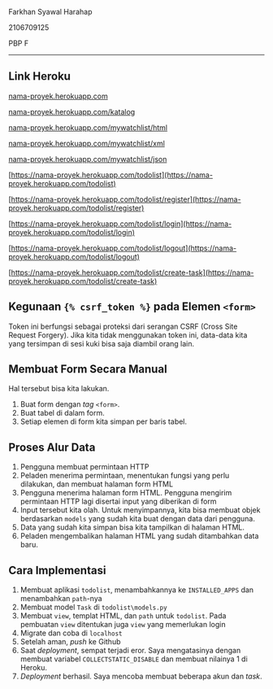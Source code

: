 Farkhan Syawal Harahap

2106709125

PBP F

***

## Link Heroku
[nama-proyek.herokuapp.com](https://nama-proyek.herokuapp.com/)

[nama-proyek.herokuapp.com/katalog](https://nama-proyek.herokuapp.com/katalog)

[nama-proyek.herokuapp.com/mywatchlist/html](https://nama-proyek.herokuapp.com/mywatchlist/html)

[nama-proyek.herokuapp.com/mywatchlist/xml](https://nama-proyek.herokuapp.com/mywatchlist/xml)

[nama-proyek.herokuapp.com/mywatchlist/json](https://nama-proyek.herokuapp.com/mywatchlist/json)

[https://nama-proyek.herokuapp.com/todolist](https://nama-proyek.herokuapp.com/todolist)

[https://nama-proyek.herokuapp.com/todolist/register](https://nama-proyek.herokuapp.com/todolist/register)

[https://nama-proyek.herokuapp.com/todolist/login](https://nama-proyek.herokuapp.com/todolist/login)

[https://nama-proyek.herokuapp.com/todolist/logout](https://nama-proyek.herokuapp.com/todolist/logout)

[https://nama-proyek.herokuapp.com/todolist/create-task](https://nama-proyek.herokuapp.com/todolist/create-task)


## Kegunaan `{% csrf_token %}` pada Elemen `<form>`
Token ini berfungsi sebagai proteksi dari serangan CSRF (Cross Site Request Forgery). Jika kita tidak menggunakan token ini, data-data kita yang tersimpan di sesi kuki bisa saja diambil orang lain.

## Membuat Form Secara Manual
Hal tersebut bisa kita lakukan.
1.  Buat form dengan _tag_ `<form>`.
2.  Buat tabel di dalam form.
3.  Setiap elemen di form kita simpan per baris tabel.

## Proses Alur Data
1.  Pengguna membuat permintaan HTTP 
2.  Peladen menerima permintaan, menentukan fungsi yang perlu dilakukan, dan membuat halaman form HTML
3.  Pengguna menerima halaman form HTML. Pengguna mengirim permintaan HTTP lagi disertai input yang diberikan di form
4.  Input tersebut kita olah. Untuk menyimpannya, kita bisa membuat objek berdasarkan `models` yang sudah kita buat dengan data dari pengguna.
5.  Data yang sudah kita simpan bisa kita tampilkan di halaman HTML.
6.  Peladen mengembalikan halaman HTML yang sudah ditambahkan data baru.

## Cara Implementasi
1.  Membuat aplikasi `todolist`, menambahkannya ke `INSTALLED_APPS` dan menambahkan `path`-nya
2.  Membuat model `Task` di `todolist\models.py`
3.  Membuat `view`, templat HTML, dan `path` untuk `todolist`. Pada pembuatan `view` ditentukan juga `view` yang memerlukan login
4.  Migrate dan coba di `localhost`
5.  Setelah aman, _push_ ke Github
6.  Saat _deployment_, sempat terjadi eror. Saya mengatasinya dengan membuat variabel `COLLECTSTATIC_DISABLE` dan membuat nilainya 1 di Heroku.
7.  _Deployment_ berhasil. Saya mencoba membuat beberapa akun dan _task_.
